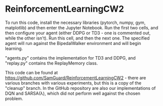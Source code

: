 # ReinforcementLearningCW2
To run this code, install the necessary libraries (pytorch, numpy, gym, matplotlib) and then enter the Jupyter Notebook. Run the first two cells, and then configure your agent (either DDPG or TD3 - one is commented out, while the other isn't). Run this cell, and then the next one. The specified agent will run against the BipedalWalker environment and will begin learning.

"agents.py" contains the implementation for TD3 and DDPG, and "replay.py" contains the ReplayMemory class. 

This code can be found at https://github.com/SamGuard/ReinforcementLearningCW2 - there are various branches with various experiments, but this is a copy of the "cleanup" branch. In the GitHub repository are also our implementations of DQN and SARSA(λ), which did not perform well against the chosen problem.

